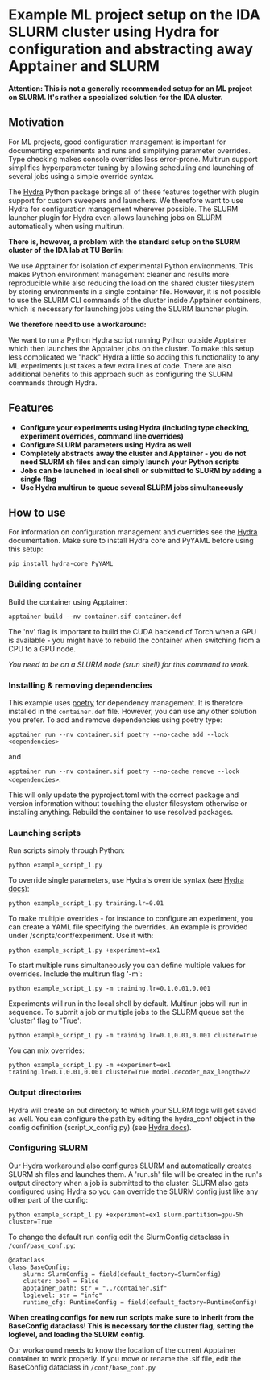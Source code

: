 # Example ML project setup on the IDA SLURM cluster using Hydra for configuration and abstracting away Apptainer and SLURM
**Attention: This is not a generally recommended setup for an ML project on SLURM. It's rather a specialized solution for the IDA cluster.** 

## Motivation
For ML projects, good configuration management is important for documenting experiments and runs and simplifying parameter overrides. Type checking makes console overrides less error-prone. Multirun support simplifies hyperparameter tuning by allowing scheduling and launching of several jobs using a simple override syntax.

The [Hydra](https://hydra.cc) Python package brings all of these features together with plugin support for custom sweepers and launchers. We therefore want to use Hydra for configuration management wherever possible. The SLURM launcher plugin for Hydra even allows launching jobs on SLURM automatically when using multirun.


**There is, however, a problem with the standard setup on the SLURM cluster of the IDA lab at TU Berlin:**

We use Apptainer for isolation of experimental Python environments. This makes Python environment management cleaner and results more reproducible while also reducing the load on the shared cluster filesystem by storing environments in a single container file. However, it is not possible to use the SLURM CLI commands of the cluster inside Apptainer containers, which is necessary for launching jobs using the SLURM launcher plugin.


**We therefore need to use a workaround:**

We want to run a Python Hydra script running Python outside Apptainer which then launches the Apptainer jobs on the cluster. To make this setup less complicated we "hack" Hydra a little so adding this functionality to any ML experiments just takes a few extra lines of code. There are also additional benefits to this approach such as configuring the SLURM commands through Hydra.


## Features
- **Configure your experiments using Hydra (including type checking, experiment overrides, command line overrides)**
- **Configure SLURM parameters using Hydra as well**
- **Completely abstracts away the cluster and Apptainer - you do not need SLURM sh files and can simply launch your Python scripts**
- **Jobs can be launched in local shell or submitted to SLURM by adding a single flag**
- **Use Hydra multirun to queue several SLURM jobs simultaneously**


## How to use
For information on configuration management and overrides see the [Hydra](https://hydra.cc) documentation.
Make sure to install Hydra core and PyYAML before using this setup:

```pip install hydra-core PyYAML```

### Building container
Build the container using Apptainer:

```apptainer build --nv container.sif container.def```

The 'nv' flag is important to build the CUDA backend of Torch when a GPU is available - you might have to rebuild the container when switching from a CPU to a GPU node.

*You need to be on a SLURM node (srun shell) for this command to work.*


### Installing & removing dependencies
This example uses [poetry](https://python-poetry.org) for dependency management. It is therefore installed in the ```container.def``` file. However, you can use any other solution you prefer. To add and remove dependencies using poetry type: 

```apptainer run --nv container.sif poetry --no-cache add --lock <dependencies>```

and 

```apptainer run --nv container.sif poetry --no-cache remove --lock <dependencies>```.

This will only update the pyproject.toml with the correct package and version information without touching the cluster filesystem otherwise or installing anything. Rebuild the container to use resolved packages.

### Launching scripts
Run scripts simply through Python:

```python example_script_1.py```

To override single parameters, use Hydra's override syntax (see [Hydra docs](https://hydra.cc)):

```python example_script_1.py training.lr=0.01```

To make multiple overrides - for instance to configure an experiment, you can create a YAML file specifying the overrides. An example is provided under /scripts/conf/experiment. Use it with:

```python example_script_1.py +experiment=ex1```

To start multiple runs simultaneously you can define multiple values for overrides. Include the multirun flag '-m':

```python example_script_1.py -m training.lr=0.1,0.01,0.001```

Experiments will run in the local shell by default. Multirun jobs will run in sequence. To submit a job or multiple jobs to the SLURM queue set the 'cluster' flag to 'True':

```python example_script_1.py -m training.lr=0.1,0.01,0.001 cluster=True```

You can mix overrides: 

```python example_script_1.py -m +experiment=ex1 training.lr=0.1,0.01,0.001 cluster=True model.decoder_max_length=22```

### Output directories
Hydra will create an out directory to which your SLURM logs will get saved as well. You can configure the path by editing the hydra_conf object in the config definition (script_x_config.py) (see [Hydra docs](https://hydra.cc)).


### Configuring SLURM
Our Hydra workaround also configures SLURM and automatically creates SLURM sh files and launches them. A 'run.sh' file will be created in the run's output directory when a job is submitted to the cluster. SLURM also gets configured using Hydra so you can override the SLURM config just like any other part of the config:

```python example_script_1.py +experiment=ex1 slurm.partition=gpu-5h cluster=True```

To change the default run config edit the SlurmConfig dataclass in ```/conf/base_conf.py```:

```
@dataclass
class BaseConfig:
    slurm: SlurmConfig = field(default_factory=SlurmConfig)
    cluster: bool = False
    apptainer_path: str = "../container.sif"
    loglevel: str = "info"
    runtime_cfg: RuntimeConfig = field(default_factory=RuntimeConfig)
```

**When creating configs for new run scripts make sure to inherit from the BaseConfig dataclass! This is necessary for the cluster flag, setting the loglevel, and loading the SLURM config.**

Our workaround needs to know the location of the current Apptainer container to work properly. If you move or rename the .sif file, edit the BaseConfig dataclass in ```/conf/base_conf.py```










